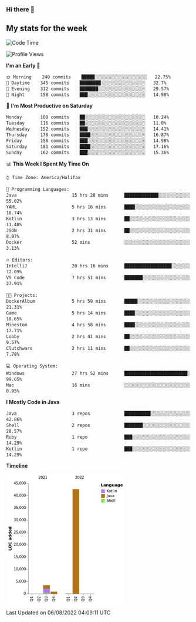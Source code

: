 ### Hi there 👋

## My stats for the week
<!--START_SECTION:waka-->
![Code Time](http://img.shields.io/badge/Code%20Time-369%20hrs%205%20mins-blue)

![Profile Views](http://img.shields.io/badge/Profile%20Views-0-blue)

**I'm an Early 🐤** 

```text
🌞 Morning    240 commits    █████░░░░░░░░░░░░░░░░░░░░   22.75% 
🌆 Daytime    345 commits    ████████░░░░░░░░░░░░░░░░░   32.7% 
🌃 Evening    312 commits    ███████░░░░░░░░░░░░░░░░░░   29.57% 
🌙 Night      158 commits    ███░░░░░░░░░░░░░░░░░░░░░░   14.98%

```
📅 **I'm Most Productive on Saturday** 

```text
Monday       108 commits    ██░░░░░░░░░░░░░░░░░░░░░░░   10.24% 
Tuesday      116 commits    ██░░░░░░░░░░░░░░░░░░░░░░░   11.0% 
Wednesday    152 commits    ███░░░░░░░░░░░░░░░░░░░░░░   14.41% 
Thursday     178 commits    ████░░░░░░░░░░░░░░░░░░░░░   16.87% 
Friday       158 commits    ███░░░░░░░░░░░░░░░░░░░░░░   14.98% 
Saturday     181 commits    ████░░░░░░░░░░░░░░░░░░░░░   17.16% 
Sunday       162 commits    ███░░░░░░░░░░░░░░░░░░░░░░   15.36%

```


📊 **This Week I Spent My Time On** 

```text
⌚︎ Time Zone: America/Halifax

💬 Programming Languages: 
Java                     15 hrs 28 mins      █████████████░░░░░░░░░░░░   55.02% 
YAML                     5 hrs 16 mins       ████░░░░░░░░░░░░░░░░░░░░░   18.74% 
Kotlin                   3 hrs 13 mins       ██░░░░░░░░░░░░░░░░░░░░░░░   11.48% 
JSON                     2 hrs 31 mins       ██░░░░░░░░░░░░░░░░░░░░░░░   8.97% 
Docker                   52 mins             ░░░░░░░░░░░░░░░░░░░░░░░░░   3.13%

🔥 Editors: 
IntelliJ                 20 hrs 16 mins      ██████████████████░░░░░░░   72.09% 
VS Code                  7 hrs 51 mins       ███████░░░░░░░░░░░░░░░░░░   27.91%

🐱‍💻 Projects: 
DockerAlbum              5 hrs 59 mins       █████░░░░░░░░░░░░░░░░░░░░   21.31% 
Game                     5 hrs 14 mins       ████░░░░░░░░░░░░░░░░░░░░░   18.65% 
Minestom                 4 hrs 58 mins       ████░░░░░░░░░░░░░░░░░░░░░   17.71% 
Lobby                    2 hrs 41 mins       ██░░░░░░░░░░░░░░░░░░░░░░░   9.57% 
Clutchwars               2 hrs 11 mins       ██░░░░░░░░░░░░░░░░░░░░░░░   7.78%

💻 Operating System: 
Windows                  27 hrs 52 mins      ████████████████████████░   99.05% 
Mac                      16 mins             ░░░░░░░░░░░░░░░░░░░░░░░░░   0.95%

```

**I Mostly Code in Java** 

```text
Java                     3 repos             ██████████░░░░░░░░░░░░░░░   42.86% 
Shell                    2 repos             ███████░░░░░░░░░░░░░░░░░░   28.57% 
Ruby                     1 repo              ███░░░░░░░░░░░░░░░░░░░░░░   14.29% 
Kotlin                   1 repo              ███░░░░░░░░░░░░░░░░░░░░░░   14.29%

```


**Timeline**

![Chart not found](https://raw.githubusercontent.com/lyndseyy/lyndseyy/main/charts/bar_graph.png) 


 Last Updated on 06/08/2022 04:09:11 UTC
<!--END_SECTION:waka-->